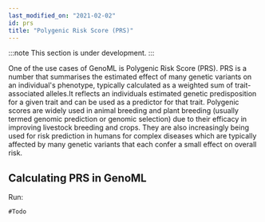 ```yaml
---
last_modified_on: "2021-02-02"
id: prs
title: "Polygenic Risk Score (PRS)"
---
```


:::note
This section is under development.
:::

One of the use cases of GenoML is Polygenic Risk Score (PRS). PRS is a number that summarises the estimated effect of many genetic variants on an individual's phenotype, typically calculated as a weighted sum of trait-associated alleles.It reflects an individuals estimated genetic predisposition for a given trait and can be used as a predictor for that trait. Polygenic scores are widely used in animal breeding and plant breeding (usually termed genomic prediction or genomic selection) due to their efficacy in improving livestock breeding and crops. They are also increasingly being used for risk prediction in humans for complex diseases which are typically affected by many genetic variants that each confer a small effect on overall risk.  

## Calculating PRS in GenoML 
Run:

```shell
#Todo
```